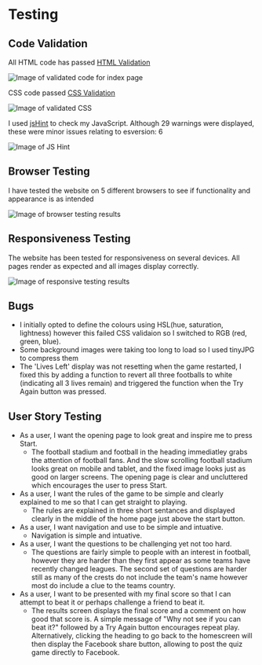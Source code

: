 # Testing

## Code Validation

All HTML code has passed [HTML Validation](https://validator.w3.org/#validate_by_input) 

![Image of validated code for index page](https://github.com/JimEv87/MS2/blob/master/testing/testing-images/htmlvalidation.PNG)


CSS code passed [CSS Validation](https://jigsaw.w3.org/css-validator/)

![Image of validated CSS](https://github.com/JimEv87/MS2/blob/master/testing/testing-images/cssvalidation.PNG)

I used [jsHint](https://jshint.com/) to check my JavaScript. Although 29 warnings were displayed, these were minor issues relating to esversion: 6

![Image of JS Hint](https://github.com/JimEv87/MS2/blob/master/testing/testing-images/jsvalidation.PNG)

## Browser Testing

I have tested the website on 5 different browsers to see if functionality and appearance is as intended

![Image of browser testing results](https://github.com/JimEv87/MS2/blob/master/testing/testing-images/browsertesting.PNG)

## Responsiveness Testing

The website has been tested for responsiveness on several devices. All pages render as expected and all images display correctly.

![Image of responsive testing results](https://github.com/JimEv87/MS2/blob/master/testing/testing-images/restesting.PNG)

## Bugs

- I initially opted to define the colours using HSL(hue, saturation, lightness) however this failed CSS validaion so I switched to RGB (red, green, blue).
- Some background images were taking too long to load so I used tinyJPG to compress them
- The 'Lives Left' display was not resetting when the game restarted, I fixed this by adding a function to revert all three footballs to white (indicating all 3 lives remain) and triggered the function when the Try Again button was pressed. 

## User Story Testing

- As a user, I want the opening page to look great and inspire me to press Start.
  - The football stadium and football in the heading immediatley grabs the attention of football fans. And the slow scrolling football stadium looks great on mobile and tablet, and the fixed image looks just as good on larger screens. The opening page is clear and uncluttered which encourages the user to press Start.
- As a user, I want the rules of the game to be simple and clearly explained to me so that I can get straight to playing.
  - The rules are explained in three short sentances and displayed clearly in the middle of the home page just above the start button. 
- As a user, I want navigation and use to be simple and intuative.
  - Navigation is simple and intuative.
- As a user, I want the questions to be challenging yet not too hard.
  - The questions are fairly simple to people with an interest in football, however they are harder than they first appear as some teams have recently changed leagues.  The second set of questions are harder still as many of the crests do not include the team's name however most do include a clue to the teams country.
- As a user, I want to be presented with my final score so that I can attempt to beat it or perhaps challenge a friend to beat it.
  - The results screen displays the final score and a comment on how good that score is.  A simple message of "Why not see if you can beat it?" followed by a Try Again button encourages repeat play. Alternatively, clicking the heading to go back to the homescreen will then display the Facebook share button, allowing to post the quiz game directly to Facebook.
